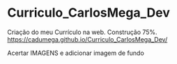 # Curriculo_CarlosMega_Dev
Criação do meu Currículo na web. Construção 75%. https://cadumega.github.io/Curriculo_CarlosMega_Dev/

Acertar IMAGENS e adicionar imagem de fundo
